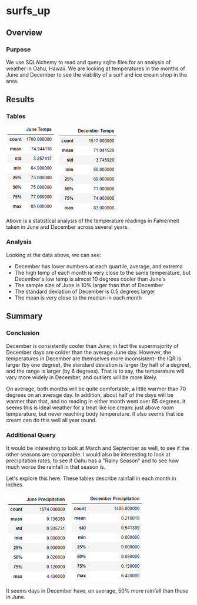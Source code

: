 # surfs_up

## Overview
### Purpose
We use SQLAlchemy to read and query sqlite files for an analysis of weather in Oahu, Hawaii.  We are looking at temperatures in the months of June and December to see the viability of a surf and ice cream shop in the area.

## Results
### Tables
![June_Temps](images/june_temp.png)![December_temps](images/dec_temp.png)

Above is a statistical analysis of the temperature readings in Fahrenheit taken in June and December across several years.


### Analysis
Looking at the data above, we can see:
* December has lower numbers at each quartile, average, and extrema
* The high temp of each month is very close to the same temperature, but December's low temp is almost 10 degrees cooler than June's
* The sample size of June is 10% larger than that of December
* The standard deviation of December is 0.5 degrees larger
* The mean is very close to the median in each month

## Summary
### Conclusion
December is consistently cooler than June; in fact the supermajority of December days are colder than the average June day.  However, the temperatures in December are themselves more inconsistent- the IQR is larger (by one degree), the standard deviation is larger (by half of a degree), and the range is larger (by 6 degrees).  That is to say, the temperature will vary more widely in December, and outliers will be more likely.

On average, both months will be quite comfortable, a little warmer than 70 degrees on an average day.  In addition, about half of the days will be warmer than that, and no reading in either month went over 85 degrees.  It seems this is ideal weather for a treat like ice cream: just above room temperature, but never reaching body temperature.  It also seems that ice cream can do this well all year round.

### Additional Query
It would be interesting to look at March and September as well, to see if the other seasons are comparable. 
I would also be interesting to look at precipitation rates, to see if Oahu has a "Rainy Season" and to see how much worse the rainfall in that season is.

Let's explore this here.  These tables describe rainfall in each month in inches.

![June_rain](images/june_prcp.png) ![December_rain](images/dec_prcp.png)

It seems days in December have, on average, 50% more rainfall than those in June.
